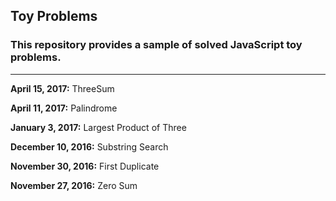 ## Toy Problems ##

### This repository provides a sample of solved JavaScript toy problems. ###
---

__April 15, 2017:__      ThreeSum

__April 11, 2017:__      Palindrome

__January 3, 2017:__     Largest Product of Three

__December 10, 2016:__   Substring Search

__November 30, 2016:__   First Duplicate

__November 27, 2016:__   Zero Sum